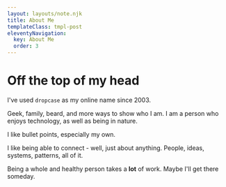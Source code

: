 ```yaml
---
layout: layouts/note.njk
title: About Me
templateClass: tmpl-post
eleventyNavigation:
  key: About Me
  order: 3
---
```


# Off the top of my head

I've used `dropcase` as my online name since 2003.

Geek, family, beard, and more ways to show who I am. I am a person who enjoys technology, as well as being in nature.

I like bullet points, especially my own.

I like being able to connect - well, just about anything. People, ideas, systems, patterns, all of it.

Being a whole and healthy person takes a __lot__ of work. Maybe I'll get there someday.
